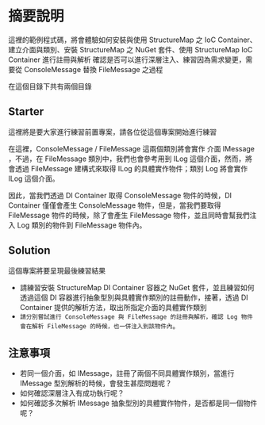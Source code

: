 # 摘要說明

這裡的範例程式碼，將會體驗如何安裝與使用 StructureMap 之 IoC Container、建立介面與類別、安裝 StructureMap 之 NuGet 套件、使用 StructureMap IoC Container 進行註冊與解析
確認是否可以進行深層注入、練習因為需求變更，需要從 ConsoleMessage 替換 FileMessage 之過程

在這個目錄下共有兩個目錄

## Starter

這裡將是要大家進行練習前置專案，請各位從這個專案開始進行練習

在這裡，ConsoleMessage / FileMessage 這兩個類別將會實作 介面 IMessage ，不過，在 FileMessage 類別中，我們也會參考用到 ILog 這個介面，然而，將會透過 FileMessage 建構式來取得 ILog 的具體實作物件；類別 Log 將會實作 ILog 這個介面。

因此，當我們透過 DI Container 取得 ConsoleMessage 物件的時候，DI Container 僅僅會產生 ConsoleMessage 物件，但是，當我們要取得 FileMessage 物件的時候，除了會產生 FileMessage 物件，並且同時會幫我們注入 Log 類別的物件到 FileMessage 物件內。

## Solution

這個專案將要呈現最後練習結果

* 請練習安裝 StructureMap DI Container 容器之 NuGet 套件，並且練習如何透過這個 DI 容器進行抽象型別與具體實作類別的註冊動作，接著，透過 DI Container 提供的解析方法，取出所指定介面的具體實作類別
* `請分別嘗試進行 ConsoleMessage 與 FileMessage 的註冊與解析，確認 Log 物件會在解析 FileMessage 的時候，也一併注入到該物件內`。

## 注意事項

* 若同一個介面，如 IMessage，註冊了兩個不同具體實作類別，當進行 IMessage 型別解析的時候，會發生甚麼問題呢？
* 如何確認深層注入有成功執行呢？
* 如何確認多次解析 IMessage 抽象型別的具體實作物件，是否都是同一個物件呢？
